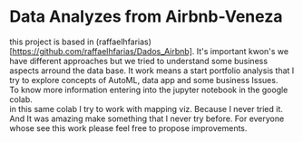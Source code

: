 # Data Analyzes from Airbnb-Veneza

this project is based in (raffaelhfarias)[https://github.com/raffaelhfarias/Dados_Airbnb]. It's important kwon's we have different approaches but we tried to understand some business aspects arround the data base. It work means a start portfolio analysis that I try to explore concepts of AutoML, data app and some business Issues.
\
To know more information entering into the jupyter notebook in the google colab.
\
in this same colab I try to work with mapping viz. Because I never tried it. And It was amazing make something that I never try before. For everyone whose see this work please feel free to propose improvements.


